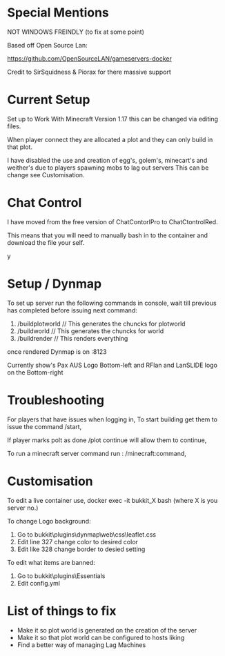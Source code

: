 # Special Mentions

NOT WINDOWS FREINDLY (to fix at some point)

Based off Open Source Lan:

https://github.com/OpenSourceLAN/gameservers-docker

Credit to SirSquidness & Piorax for there massive support

# Current Setup

Set up to Work With Minecraft Version 1.17 this can be changed via editing files. 

When player connect they are allocated a plot and they can only build in that plot.

I have disabled the use and creation of  egg's, golem's, minecart's and weither's due to players spawning mobs to lag out servers
This can be change see Customisation.

# Chat Control

I have moved from the free version of ChatContorlPro to ChatCtontrolRed.

This means that you will need to manually bash in to the container and download the file your self.

y
# Setup / Dynmap

To set up server run the following commands in console, wait till previous has completed before issuing next command:
1. /buildplotworld        // This generates the chuncks for plotworld
2. /buildworld            // This generates the chuncks for world
3. /buildrender           // This renders everything

once rendered Dynmap is on <IP>:8123

Currently show's Pax AUS Logo Bottom-left and RFlan and LanSLIDE logo on the Bottom-right

# Troubleshooting
  
For players that have issues when logging in, To start building get them to issue the command /start,

If player marks polt as done /plot continue will allow them to continue,

To run a minecraft server command run : /minecraft:command,


# Customisation

To edit a live container use, docker exec -it bukkit_X bash (where X is you server no.)

To change Logo background:
 1.  Go to bukkit\plugins\dynmap\web\css\leaflet.css
 2.  Edit line 327 change color to desired color 
 3.  Edit like 328 change border to desied setting

To edit what items are banned:
1.  Go to bukkit\plugins\Essentials
2.  Edit config.yml

# List of things to fix

- Make it so plot world is generated on the creation of the server
- Make it so that plot world can be configured to hosts liking
- Find a better way of managing Lag Machines
